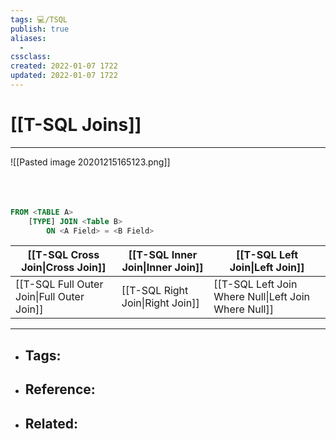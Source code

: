 ```yaml
---
tags: 💻️/TSQL 
publish: true
aliases:
  - 
cssclass: 
created: 2022-01-07 1722
updated: 2022-01-07 1722
---
```


# [[T-SQL Joins]]

---

![[Pasted image 20201215165123.png]]
<br>
<br>
<br>
<br>
```sql
FROM <TABLE A>
	[TYPE] JOIN <Table B>
		ON <A Field> = <B Field>
```

| [[T-SQL Cross Join\|Cross Join]]           | [[T-SQL Inner Join\|Inner Join]] | [[T-SQL Left Join\|Left Join]]                       |
| ------------------------------------------ | -------------------------------- | ---------------------------------------------------- |
| [[T-SQL Full Outer Join\|Full Outer Join]] | [[T-SQL Right Join\|Right Join]] | [[T-SQL Left Join Where Null\|Left Join Where Null]] |


---

- Tags: 
	- 
- Reference:
	- 
- Related:
	- 

